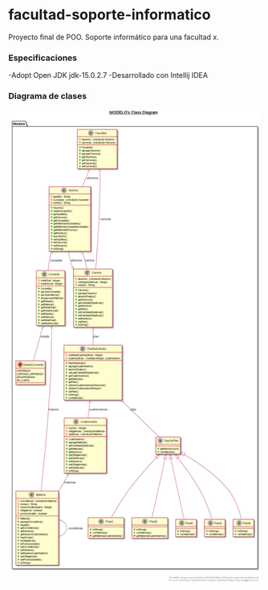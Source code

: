 # facultad-soporte-informatico
Proyecto final de POO. Soporte informático para una facultad x.

### Especificaciones
-Adopt Open JDK jdk-15.0.2.7
-Desarrollado con Intellij IDEA

### Diagrama de clases

![Screenshot](DiagramaClasesImplementacion.png)
